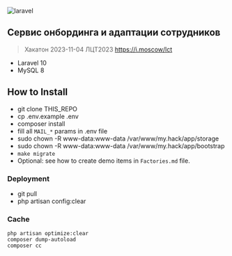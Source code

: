 <p><img alt="laravel" src="https://laravel.com/assets/img/components/logo-laravel.svg"></p>


## Cервис онбординга и адаптации сотрудников
> Хакатон 2023-11-04 ЛЦТ2023 https://i.moscow/lct
- Laravel 10
- MySQL 8

## How to Install

- git clone THIS_REPO
- cp .env.example .env
- composer install
- fill all `MAIL_*` params in .env file
- sudo chown -R www-data:www-data /var/www/my.hack/app/storage
- sudo chown -R www-data:www-data /var/www/my.hack/app/bootstrap
- `make migrate`
- Optional:
    see how to create demo items in `Factories.md` file.

### Deployment
- git pull
- php artisan config:clear


### Cache
```
php artisan optimize:clear
composer dump-autoload
composer cc
```